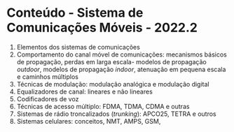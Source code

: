 # Conteúdo - Sistema de Comunicações Móveis - 2022.2

1. Elementos dos sistemas de comunicações
2. Comportamento do canal móvel de comunicações: mecanismos básicos de propagação, perdas em larga escala- modelos de propagação *outdoor*, modelos de propagação *indoor*, atenuação em pequena escala e caminhos múltiplos
3. Técnicas de modulação: modulação analógica e modulação digital
4. Equalizadores de canal: lineares e não lineares
5. Codificadores de voz
6. Técnicas de acesso múltiplo: FDMA, TDMA, CDMA e outras
7. Sistemas de rádio troncalizados (*trunking*): APCO25, TETRA e outros
8. Sistemas celulares: conceitos, NMT, AMPS, GSM, 
